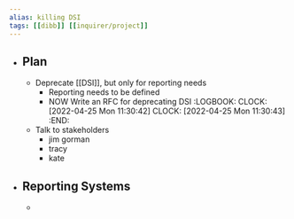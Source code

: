 ```yaml
---
alias: killing DSI
tags: [[dibb]] [[inquirer/project]] 
---
```


- ## Plan
	- Deprecate [[DSI]], but only for reporting needs
		- Reporting needs to be defined
		- NOW Write an RFC for deprecating DSI
		  :LOGBOOK:
		  CLOCK: [2022-04-25 Mon 11:30:42]
		  CLOCK: [2022-04-25 Mon 11:30:43]
		  :END:
	- Talk to stakeholders
		- jim gorman
		- tracy
		- kate
- ## Reporting Systems
	-